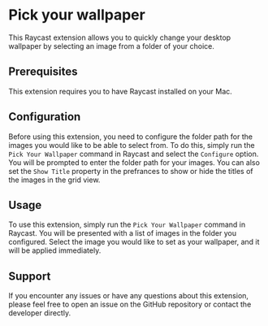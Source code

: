 # Pick your wallpaper

This Raycast extension allows you to quickly change your desktop wallpaper by selecting an image from a folder of your choice.

## Prerequisites

This extension requires you to have Raycast installed on your Mac.

## Configuration

Before using this extension, you need to configure the folder path for the images you would like to be able to select from. To do this, simply run the `Pick Your Wallpaper` command in Raycast and select the `Configure` option. You will be prompted to enter the folder path for your images. You can also set the `Show Title` property in the prefrances to show or hide the titles of the images in the grid view.

## Usage

To use this extension, simply run the `Pick Your Wallpaper` command in Raycast. You will be presented with a list of images in the folder you configured. Select the image you would like to set as your wallpaper, and it will be applied immediately.

## Support

If you encounter any issues or have any questions about this extension, please feel free to open an issue on the GitHub repository or contact the developer directly.
